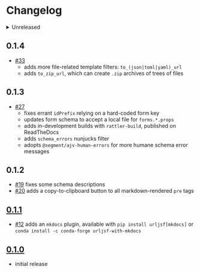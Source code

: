 # Changelog

<details>
<summary>Unreleased</summary>

## 0.1.5

- [#36]
  - adds support for binary files, e.g. uploaded images, in `to_zip_url` template filter
  - `to_zip_url` accepts a `name` parameter, to encode into the Data URL
  - adds `data_url_file` and `data_url_mime` to extract the file name/MIME type from a
    Data URL

[#36]: https://github.com/deathbeds/urljsf/pull/36

</details>

## 0.1.4

- [#33]
  - adds more file-related template filters: `to_(json|toml|yaml)_url`
  - adds `to_zip_url`, which can create `.zip` archives of trees of files

[#33]: https://github.com/deathbeds/urljsf/pull/33

## 0.1.3

- [#27]
  - fixes errant `idPrefix` relying on a hard-coded form key
  - updates form schema to accept a local file for `forms.*.props`
  - adds in-development builds with `rattler-build`, published on ReadTheDocs
  - adds `schema_errors` nunjucks filter
  - adopts `@segment/ajv-human-errors` for more humane schema error messages

[#27]: https://github.com/deathbeds/urljsf/pull/27

## 0.1.2

- [#19] fixes some schema descriptions
- [#20] adds a copy-to-clipboard button to all markdown-rendered `pre` tags

[#19]: https://github.com/deathbeds/urljsf/pull/19
[#20]: https://github.com/deathbeds/urljsf/pull/20

## [0.1.1](https://github.com/deathbeds/urljsf/releases/tag/v0.1.1)

- [#12] adds an `mkdocs` plugin, available with `pip install urljsf[mkdocs]` or
  `conda install -c conda-forge urljsf-with-mkdocs`

[#12]: https://github.com/deathbeds/urljsf/pull/12

## [0.1.0](https://github.com/deathbeds/urljsf/releases/tag/v0.1.0)

- initial release
